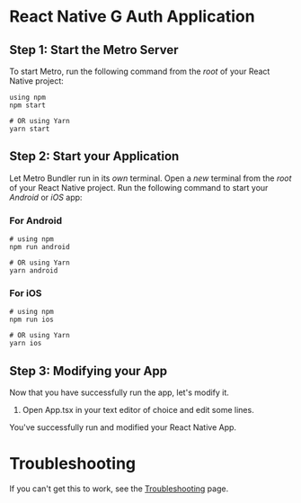 
# React Native G Auth Application


## Step 1: Start the Metro Server

To start Metro, run the following command from the _root_ of your React Native project:

```
using npm
npm start

# OR using Yarn
yarn start
```

## Step 2: Start your Application

Let Metro Bundler run in its _own_ terminal. Open a _new_ terminal from the _root_ of your React Native project. Run the following command to start your _Android_ or _iOS_ app:

### For Android

```
# using npm
npm run android

# OR using Yarn
yarn android
```

### For iOS

```
# using npm
npm run ios

# OR using Yarn
yarn ios
```


## Step 3: Modifying your App

Now that you have successfully run the app, let's modify it.

1. Open App.tsx in your text editor of choice and edit some lines.


You've successfully run and modified your React Native App.

# Troubleshooting

If you can't get this to work, see the [Troubleshooting](https://reactnative.dev/docs/troubleshooting) page.
